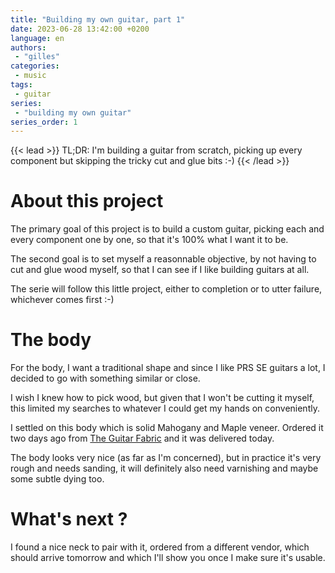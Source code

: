 ```yaml
---
title: "Building my own guitar, part 1"
date: 2023-06-28 13:42:00 +0200
language: en
authors:
 - "gilles"
categories:
 - music
tags:
 - guitar
series:
 - "building my own guitar"
series_order: 1
---
```


{{< lead >}}
    TL;DR:
    I'm building a guitar from scratch,
    picking up every component but skipping the tricky cut and glue bits :-)
{{< /lead >}}

# About this project

The primary goal of this project is to build a custom guitar,
picking each and every component one by one,
so that it's 100% what I want it to be.

The second goal is to set myself a reasonnable objective,
by not having to cut and glue wood myself,
so that I can see if I like building guitars at all.

The serie will follow this little project,
either to completion or to utter failure,
whichever comes first :-)


# The body
For the body,
I want a traditional shape and since I like PRS SE guitars a lot,
I decided to go with something similar or close.

I wish I knew how to pick wood,
but given that I won't be cutting it myself,
this limited my searches to whatever I could get my hands on conveniently.

I settled on this body which is solid Mahogany and Maple veneer.
Ordered it two days ago from [The Guitar Fabric](https://guitarkitfabric.co.uk/guitar-body-prs-spalted-top-7141269523374-en.html) and it was delivered today.

The body looks very nice (as far as I'm concerned),
but in practice it's very rough and needs sanding,
it will definitely also need varnishing and maybe some subtle dying too.


# What's next ?
I found a nice neck to pair with it,
ordered from a different vendor,
which should arrive tomorrow and which I'll show you once I make sure it's usable.


